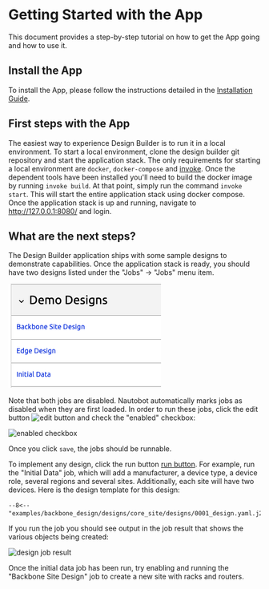 # Getting Started with the App

This document provides a step-by-step tutorial on how to get the App going and how to use it.

## Install the App

To install the App, please follow the instructions detailed in the [Installation Guide](../admin/install.md).

## First steps with the App

The easiest way to experience Design Builder is to run it in a local environment. To start a local environment, clone the design builder git repository and start the application stack. The only requirements for starting a local environment are `docker`, `docker-compose` and [invoke](https://www.pyinvoke.org/installing.html). Once the dependent tools have been installed you'll need to build the docker image by running `invoke build`. At that point, simply run the command `invoke start`. This will start the entire application stack using docker compose. Once the application stack is up and running, navigate to <http://127.0.0.1:8080/> and login.

## What are the next steps?

The Design Builder application ships with some sample designs to demonstrate capabilities. Once the application stack is ready, you should have two designs listed under the "Jobs" -> "Jobs" menu item.

![Jobs list](../images/screenshots/sample-design-jobs-list.png)

Note that both jobs are disabled. Nautobot automatically marks jobs as disabled when they are first loaded. In order to run these jobs, click the edit button ![edit button](../images/screenshots/edit-button.png) and check the "enabled" checkbox:

![enabled checkbox](../images/screenshots/job-enabled-checkbox.png)

Once you click `save`, the jobs should be runnable.

To implement any design, click the run button [run button](../images/screenshots/run-button.png). For example, run the "Initial Data" job, which will add a manufacturer, a device type, a device role, several regions and several sites. Additionally, each site will have two devices. Here is the design template for this design:

```jinja
--8<-- "examples/backbone_design/designs/core_site/designs/0001_design.yaml.j2"
```

If you run the job you should see output in the job result that shows the various objects being created:

![design job result](../images/screenshots/design-job-result.png)

Once the initial data job has been run, try enabling and running the "Backbone Site Design" job to create a new site with racks and routers.
